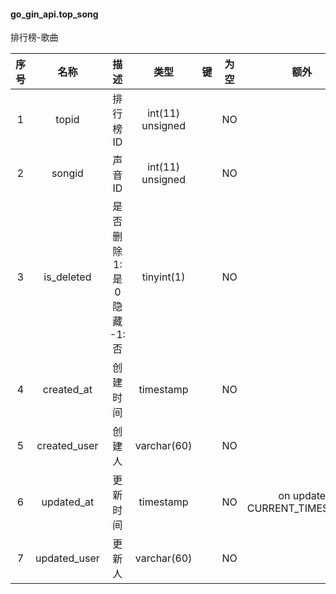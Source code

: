 #### go_gin_api.top_song 
排行榜-歌曲

| 序号 | 名称 | 描述 | 类型 | 键 | 为空 | 额外 | 默认值 |
| :--: | :--: | :--: | :--: | :--: | :--: | :--: | :--: |
| 1 | topid | 排行榜ID | int(11) unsigned |  | NO |  |  |
| 2 | songid | 声音ID | int(11) unsigned |  | NO |  |  |
| 3 | is_deleted | 是否删除 1:是 0 隐藏 -1:否 | tinyint(1) |  | NO |  | -1 |
| 4 | created_at | 创建时间 | timestamp |  | NO |  | CURRENT_TIMESTAMP |
| 5 | created_user | 创建人 | varchar(60) |  | NO |  |  |
| 6 | updated_at | 更新时间 | timestamp |  | NO | on update CURRENT_TIMESTAMP | CURRENT_TIMESTAMP |
| 7 | updated_user | 更新人 | varchar(60) |  | NO |  |  |
